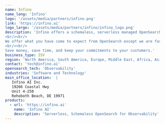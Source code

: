```yaml
---
name: Infino
name_long: 'Infino'
logo: '/assets/media/partners/infino.png'
link: 'https://infino.ai'
logo_large: '/assets/media/partners/infino/infino_logo.png'
description: 'Infino offers a schemaless, serverless managed OpenSearch service. Founded by former AWS OpenSearch engineers, we have replaced Lucene with a next-gen proprietary engine optimized for Observability use cases and internal developer platforms. 
<br/><br/>
We offer what you have come to expect from OpenSearch except we are faster, and with more observability features. Store logs, metrics, traces, code, tickets, etc. in one index. Query all your data at once via languages you know and love: Natural language, Query DSL, PromQL, SQL, PPL, etc. No snapshots, no mapping explosions, no astronomical bills, no slow aggregations, no cluster management. 
<br/><br/>
Save money, save time, and keep your commitments to your customers.'
business_type: ISV
region: 'North America, South America, Europe, Middle East, Africa, Asia Pacific, Australia'
contact: 'tech@infino.ai'
opensearch_tech: 'Observability'
industries: 'Software and Technology'
main_office_location:  |
   Infino AI Inc.
   19266 Coastal Hwy
   Unit 4-250
   Rehoboth Beach, DE 19971
products:
  - url: 'https://infino.ai'
    name: 'Infino AI'
    description: 'Serverless, Schemaless OpenSearch for Observability'
---
```

